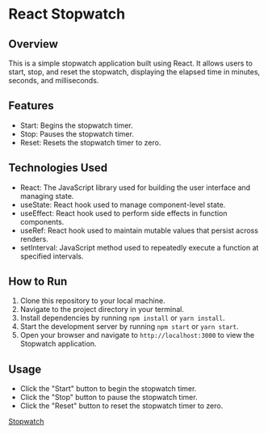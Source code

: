 
# React Stopwatch

## Overview

This is a simple stopwatch application built using React. It allows users to start, stop, and reset the stopwatch, displaying the elapsed time in minutes, seconds, and milliseconds.

## Features

- Start: Begins the stopwatch timer.
- Stop: Pauses the stopwatch timer.
- Reset: Resets the stopwatch timer to zero.

## Technologies Used

- React: The JavaScript library used for building the user interface and managing state.
- useState: React hook used to manage component-level state.
- useEffect: React hook used to perform side effects in function components.
- useRef: React hook used to maintain mutable values that persist across renders.
- setInterval: JavaScript method used to repeatedly execute a function at specified intervals.

## How to Run

1. Clone this repository to your local machine.
2. Navigate to the project directory in your terminal.
3. Install dependencies by running `npm install` or `yarn install`.
4. Start the development server by running `npm start` or `yarn start`.
5. Open your browser and navigate to `http://localhost:3000` to view the Stopwatch application.

## Usage

- Click the "Start" button to begin the stopwatch timer.
- Click the "Stop" button to pause the stopwatch timer.
- Click the "Reset" button to reset the stopwatch timer to zero.

[Stopwatch]( https://brianchilds-22.github.io/repo50/)
